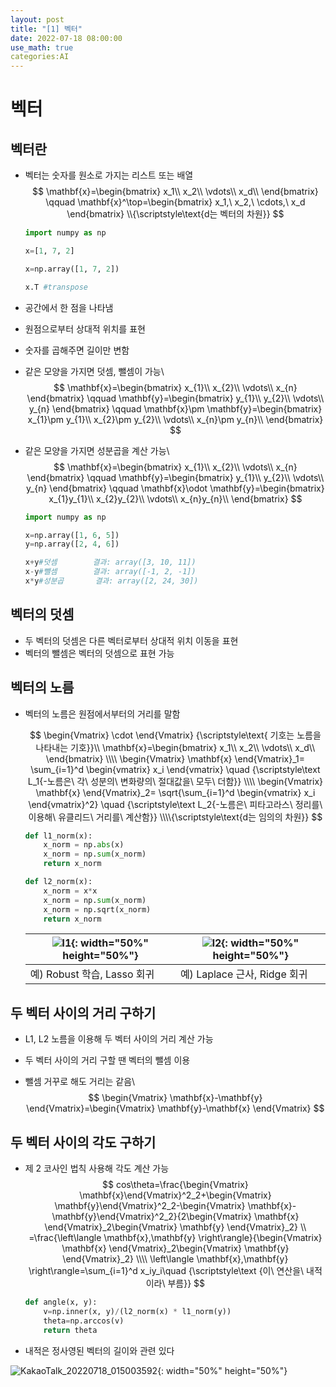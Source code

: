 ```yaml
---
layout: post
title: "[1] 벡터"
date: 2022-07-18 08:00:00
use_math: true
categories:AI
---
```

# 벡터

## 벡터란

- 벡터는 숫자를 원소로 가지는 리스트 또는 배열
  $$
  \mathbf{x}=\begin{bmatrix}
  x_1\\
  x_2\\
  \vdots\\
  x_d\\
  \end{bmatrix}
  \qquad
  \mathbf{x}^\top=\begin{bmatrix}
  x_1,\ 
  x_2,\
  \cdots,\ 
  x_d
  \end{bmatrix}
  \\{\scriptstyle\text{d는 벡터의 차원}}
  $$
  

  ```python
  import numpy as np
  
  x=[1, 7, 2]
  
  x=np.array([1, 7, 2])
  
  x.T #transpose
  ```

- 공간에서 한 점을 나타냄

- 원점으로부터 상대적 위치를 표현

- 숫자를 곱해주면 길이만 변함

- 같은 모양을 가지면 덧셈, 뺄셈이 가능\\
  $$
  \mathbf{x}=\begin{bmatrix}
  x_{1}\\
  x_{2}\\
   \vdots\\
  x_{n}
  \end{bmatrix}
  \qquad
  \mathbf{y}=\begin{bmatrix}
  y_{1}\\
  y_{2}\\
   \vdots\\
  y_{n}
  \end{bmatrix}
  \qquad \mathbf{x}\pm \mathbf{y}=\begin{bmatrix}
  x_{1}\pm y_{1}\\
  x_{2}\pm y_{2}\\
   \vdots\\
  x_{n}\pm y_{n}\\
  \end{bmatrix}
  $$
  

- 같은 모양을 가지면 성분곱을 계산 가능\\
  $$
  \mathbf{x}=\begin{bmatrix}
  x_{1}\\
  x_{2}\\
   \vdots\\
  x_{n}
  \end{bmatrix}
  \qquad
  \mathbf{y}=\begin{bmatrix}
  y_{1}\\
  y_{2}\\
   \vdots\\
  y_{n}
  \end{bmatrix}
  \qquad \mathbf{x}\odot \mathbf{y}=\begin{bmatrix}
  x_{1}y_{1}\\
  x_{2}y_{2}\\
   \vdots\\
  x_{n}y_{n}\\
  \end{bmatrix}
  $$
  
  
  ```python
  import numpy as np
  
  x=np.array([1, 6, 5])
  y=np.array([2, 4, 6])
  
  x+y#덧셈		결과: array([3, 10, 11])
  x-y#뺄셈		결과: array([-1, 2, -1])
  x*y#성분곱		결과: array([2, 24, 30])
  ```



## 벡터의 덧셈

- 두 벡터의 덧셈은 다른 벡터로부터 상대적 위치 이동을 표현
- 벡터의 뺄셈은 벡터의 덧셈으로 표현 가능



## 벡터의 노름

- 벡터의 노름은 원점에서부터의 거리를 말함

  $$
   \begin{Vmatrix} \cdot \end{Vmatrix}
  {\scriptstyle\text{ 기호는 노름을 나타내는 기호}}\\
  \mathbf{x}=\begin{bmatrix}
  x_1\\
  x_2\\
  \vdots\\
  x_d\\
  \end{bmatrix}
  \\\\
  \begin{Vmatrix} \mathbf{x} \end{Vmatrix}_1=
  \sum_{i=1}^d \begin{vmatrix} x_i \end{vmatrix}
  \quad {\scriptstyle\text L_1{-노름은\ 각\ 성분의\ 변화량의\ 절대값을\ 모두\ 더함}}
  \\\\
  \begin{Vmatrix} \mathbf{x} \end{Vmatrix}_2=
  \sqrt{\sum_{i=1}^d \begin{vmatrix} x_i \end{vmatrix}^2}
  \quad {\scriptstyle\text L_2{-노름은\ 피타고라스\ 정리를\ 이용해\ 유클리드\ 거리를\ 계산함}}
  \\\\{\scriptstyle\text{d는 임의의 차원}}
  $$
  
  ```python
  def l1_norm(x):
      x_norm = np.abs(x)
      x_norm = np.sum(x_norm)
      return x_norm
  
  def l2_norm(x):
      x_norm = x*x
      x_norm = np.sum(x_norm)
      x_norm = np.sqrt(x_norm)
      return x_norm
  ```
  
  | ![l1](https://user-images.githubusercontent.com/90087083/179489048-9169635a-74d1-4f72-a2db-c4cff7b6de93.png){: width="50%" height="50%"}| ![l2](https://user-images.githubusercontent.com/90087083/179489070-86eed092-7371-4467-b55e-852d9102e98c.png){: width="50%" height="50%"}|
  | ------------------------------------- | ---------------------------------------------------- |
  | 예) Robust 학습, Lasso 회귀           | 예) Laplace 근사, Ridge 회귀                         |



## 두 벡터 사이의 거리 구하기

- L1, L2 노름을 이용해 두 벡터 사이의 거리 계산 가능

- 두 벡터 사이의 거리 구할 땐 벡터의 뺄셈 이용

- 뺄셈 거꾸로 해도 거리는 같음\\
  $$
  \begin{Vmatrix} \mathbf{x}-\mathbf{y} \end{Vmatrix}=\begin{Vmatrix} \mathbf{y}-\mathbf{x} \end{Vmatrix}
  $$

## 두 벡터 사이의 각도 구하기

- 제 2 코사인 법칙 사용해 각도 계산 가능
  $$
  cos\theta=\frac{\begin{Vmatrix} \mathbf{x}\end{Vmatrix}^2_2+\begin{Vmatrix} \mathbf{y}\end{Vmatrix}^2_2-\begin{Vmatrix} \mathbf{x}-\mathbf{y}\end{Vmatrix}^2_2}{2\begin{Vmatrix} \mathbf{x} \end{Vmatrix}_2\begin{Vmatrix} \mathbf{y} \end{Vmatrix}_2}
  \\
  =\frac{\left\langle \mathbf{x},\mathbf{y} \right\rangle}{\begin{Vmatrix} \mathbf{x} \end{Vmatrix}_2\begin{Vmatrix} \mathbf{y} \end{Vmatrix}_2}
  \\\\
  \left\langle \mathbf{x},\mathbf{y} \right\rangle=\sum_{i=1}^d x_iy_i\quad {\scriptstyle\text {이\ 연산을\ 내적이라\ 부름}}
  $$

  ```python
  def angle(x, y):
      v=np.inner(x, y)/(l2_norm(x) * l1_norm(y))
      theta=np.arccos(v)
      return theta
  ```

- 내적은 정사영된 벡터의 길이와 관련 있다

![KakaoTalk_20220718_015003592](https://user-images.githubusercontent.com/90087083/179489166-0c37f3e5-712d-4631-a950-81c8dbb5cecb.jpg){: width="50%" height="50%"}

